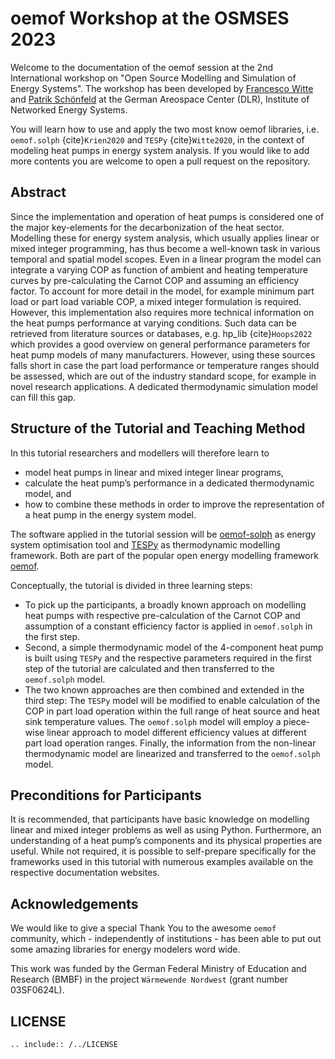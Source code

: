 # oemof Workshop at the OSMSES 2023

Welcome to the documentation of the oemof session at the 2nd International
workshop on "Open Source Modelling and Simulation of Energy Systems".
The workshop has been developed by [Francesco Witte](https://github.com/fwitte)
and [Patrik Schönfeld](https://github.com/p-snft) at the German Areospace
Center (DLR), Institute of Networked Energy Systems.

You will learn how to use and apply the two most know oemof libraries, i.e.
`oemof.solph` {cite}`Krien2020` and `TESPy` {cite}`Witte2020`, in the context of
modeling heat pumps in energy system analysis. If you would like to add more
contents you are welcome to open a pull request on the repository.

## Abstract

Since the implementation and operation of heat pumps is considered one of the
major key-elements for the decarbonization of the heat sector. Modelling these
for energy system analysis, which usually applies linear or mixed integer
programming, has thus become a well-known task in various temporal and spatial
model scopes. Even in a linear program the model can integrate a varying COP as
function of ambient and heating temperature curves by pre-calculating the
Carnot COP and assuming an efficiency factor. To account for more detail in the
model, for example minimum part load or part load variable COP, a mixed integer
formulation is required. However, this implementation also requires more
technical information on the heat pumps performance at varying conditions. Such
data can be retrieved from literature sources or databases, e.g. hp_lib
{cite}`Hoops2022` which provides a good overview on general performance
parameters for heat pump models of many manufacturers. However, using these
sources falls short in case the part load performance or temperature ranges
should be assessed, which are out of the industry standard scope, for example
in novel research applications. A dedicated thermodynamic simulation model can
fill this gap.

## Structure of the Tutorial and Teaching Method

In this tutorial researchers and modellers will therefore learn to

- model heat pumps in linear and mixed integer linear programs,
- calculate the heat pump’s performance in a dedicated thermodynamic model, and
- how to combine these methods in order to improve the representation of a heat
  pump in the energy system model.

The software applied in the tutorial session will be
[oemof-solph](https://oemof-solph.readthedocs.io) as energy system optimisation
tool and [TESPy](https://tespy.readthedocs.io) as thermodynamic modelling
framework. Both are part of the popular open energy modelling framework
[oemof](https://oemof.org).

Conceptually, the tutorial is divided in three learning steps:

- To pick up the participants, a broadly known approach on modelling heat pumps
  with respective pre-calculation of the Carnot COP and assumption of a
  constant efficiency factor is applied in `oemof.solph` in the first step.
- Second, a simple thermodynamic model of the 4-component heat pump is built
  using `TESPy` and the respective parameters required in the first step of the
  tutorial are calculated and then transferred to the `oemof.solph` model.
- The two known approaches are then combined and extended in the third step:
  The `TESPy` model will be modified to enable calculation of the COP in part
  load operation within the full range of heat source and heat sink temperature
  values. The `oemof.solph` model will employ a piece-wise linear approach to
  model different efficiency values at different part load operation ranges.
  Finally, the information from the non-linear thermodynamic model are
  linearized and transferred to the `oemof.solph` model.

## Preconditions for Participants

It is recommended, that participants have basic knowledge on modelling linear
and mixed integer problems as well as using Python. Furthermore, an
understanding of a heat pump’s components and its physical properties are
useful. While not required, it is possible to self-prepare specifically for the
frameworks used in this tutorial with numerous examples available on the
respective documentation websites.

## Acknowledgements

We would like to give a special Thank You to the awesome `oemof` community,
which - independently of institutions - has been able to put out some amazing
libraries for energy modelers word wide.

This work was funded by the German Federal Ministry of Education and Research (BMBF)
in the project `Wärmewende Nordwest` (grant number 03SF0624L).

## LICENSE

```{eval-rst}
.. include:: /../LICENSE
```
